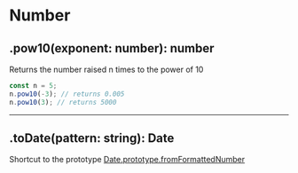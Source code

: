 # Number

## .pow10(exponent: number): number

Returns the number raised n times to the power of 10

````javascript
const n = 5;
n.pow10(-3); // returns 0.005
n.pow10(3); // returns 5000
````

---

## .toDate(pattern: string): Date

Shortcut to the prototype [Date.prototype.fromFormattedNumber](./date.md#fromformattednumberdatenumber-number-pattern-string-date)